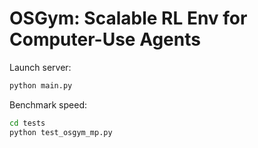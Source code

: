 # OSGym: Scalable RL Env for Computer-Use Agents

Launch server:
```bash
python main.py
```

Benchmark speed:
```bash
cd tests
python test_osgym_mp.py
```
